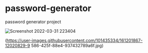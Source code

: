# password-generator
password generator project


![Screenshot 2022-03-31 223404](https://user-images.githubusercontent.com/101435334/161201867-12020829-9586-425f-88e4-937432789a6f.jpg)

(https://user-images.githubusercontent.com/101435334/161201867-12020829-9
586-425f-88e4-937432789a6f.jpg)
